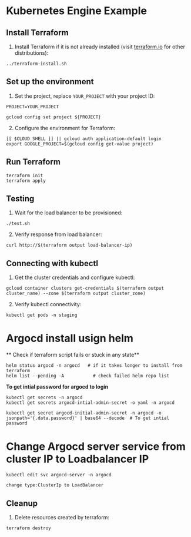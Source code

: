 # Kubernetes Engine Example

## Install Terraform

1. Install Terraform if it is not already installed (visit [terraform.io](https://terraform.io) for other distributions):

```
../terraform-install.sh
```

## Set up the environment

1. Set the project, replace `YOUR_PROJECT` with your project ID:

```
PROJECT=YOUR_PROJECT
```

```
gcloud config set project ${PROJECT}
```

2. Configure the environment for Terraform:

```
[[ $CLOUD_SHELL ]] || gcloud auth application-default login
export GOOGLE_PROJECT=$(gcloud config get-value project)
```

## Run Terraform

```
terraform init
terraform apply
```

## Testing

1. Wait for the load balancer to be provisioned:

```
./test.sh
```

2. Verify response from load balancer:

```
curl http://$(terraform output load-balancer-ip)
```

## Connecting with kubectl

1. Get the cluster credentials and configure kubectl:

```
gcloud container clusters get-credentials $(terraform output cluster_name) --zone $(terraform output cluster_zone)
```

2. Verify kubectl connectivity:

```
kubectl get pods -n staging
```

# Argocd install usign helm
** Check if terraform script fails or stuck in any state**
```
helm status argocd -n argocd   # if it takes longer to install from terraform
helm list --pending -A           # check failed helm repo list
```

**To get intial password for argocd to login**
```
kubectl get secrets -n argocd
kubectl get secrets argocd-intial-admin-secret -o yaml -n argocd

kubectl get secret argocd-initial-admin-secret -n argocd -o jsonpath='{.data.password}' | base64 --decode  # To get intial password
```

# Change Argocd server service from cluster IP to Loadbalancer IP

```
kubectl edit svc argocd-server -n argocd
```
```
change type:ClusterIp to LoadBalancer
```

## Cleanup

1. Delete resources created by terraform:

```
terraform destroy
```
